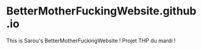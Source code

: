 # BetterMotherFuckingWebsite.github.io

This is Sarou's BetterMotherFuckingWebsite ! Projet THP du mardi ! 